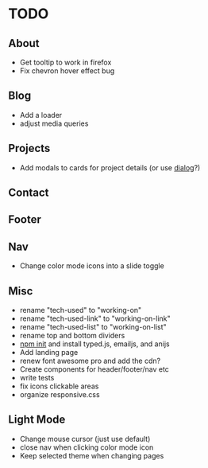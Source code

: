 # TODO

## About

- Get tooltip to work in firefox
- Fix chevron hover effect bug

## Blog

- Add a loader
- adjust media queries

## Projects

- Add modals to cards for project details (or use [dialog](https://developer.mozilla.org/en-US/docs/Web/HTML/Element/dialog)?)

## Contact

## Footer

## Nav

- Change color mode icons into a slide toggle

## Misc

- rename "tech-used" to "working-on"
- rename "tech-used-link" to "working-on-link"
- rename "tech-used-list" to "working-on-list"
- rename top and bottom dividers
- [npm init](https://nodesource.com/blog/an-absolute-beginners-guide-to-using-npm/) and install typed.js, emailjs, and anijs
- Add landing page
- renew font awesome pro and add the cdn?
- Create components for header/footer/nav etc
- write tests
- fix icons clickable areas
- organize responsive.css

## Light Mode

- Change mouse cursor (just use default)
- close nav when clicking color mode icon
- Keep selected theme when changing pages
